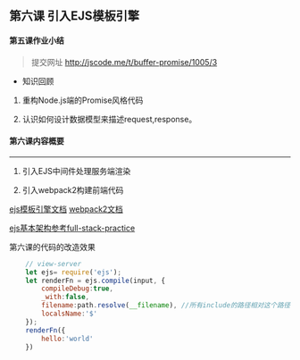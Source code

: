 ## 第六课   引入EJS模板引擎

#### 第五课作业小结

> 提交网址 http://jscode.me/t/buffer-promise/1005/3

- 知识回顾

1. 重构Node.js端的Promise风格代码

2. 认识如何设计数据模型来描述request,response。


#### 第六课内容概要
------------------------------------------------

1. 引入EJS中间件处理服务端渲染

2. 引入webpack2构建前端代码

[ejs模板引擎文档](https://github.com/mde/ejs)
[webpack2文档](https://webpack.js.org/concepts/)

[ejs基本架构参考full-stack-practice](https://github.com/slashhuang/full-stack-practice/blob/master/view-engine/ejs.md)


第六课的代码的改造效果

```js
    // view-server
    let ejs= require('ejs');
    let renderFn = ejs.compile(input, {
        compileDebug:true,
        _with:false,
        filename:path.resolve(__filename), //所有include的路径相对这个路径
        localsName:'$'
    });
    renderFn({
        hello:'world'
    })

```
















